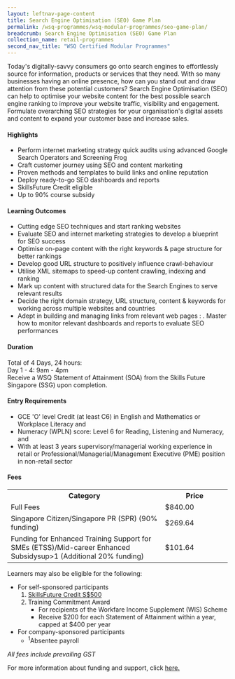 ```yaml
---
layout: leftnav-page-content
title: Search Engine Optimisation (SEO) Game Plan
permalink: /wsq-programmes/wsq-modular-programmes/seo-game-plan/
breadcrumb: Search Engine Optimisation (SEO) Game Plan
collection_name: retail-programmes
second_nav_title: "WSQ Certified Modular Programmes"
---
```


<p>Today's digitally-savvy consumers go onto search engines to effortlessly source for information, products or services that they need. 
With so many businesses having an online presence, how can you stand out and draw attention from these potential customers? Search Engine 
Optimisation (SEO) can help to optimise your website content for the best possible search engine ranking to improve your website traffic, 
visibility and engagement. Formulate overarching SEO strategies for your organisation's digital assets and content to expand your customer 
base and increase sales.</p>

<h4>Highlights</h4>
<ul>
<li>Perform internet marketing strategy quick audits using advanced Google Search Operators and Screening Frog</li>
<li>Craft customer journey using SEO and content marketing</li>
<li>Proven methods and templates to build links and online reputation</li>
<li>Deploy ready-to-go SEO dashboards and reports</li>
<li>SkillsFuture Credit eligible</li>
<li>Up to 90% course subsidy</li>
</ul>

<h4>Learning Outcomes</h4>
<ul>
<li>Cutting edge SEO techniques and start ranking websites</li>
<li>Evaluate SEO and internet marketing strategies to develop a blueprint for SEO success</li>
<li>Optimise on-page content with the right keywords & page structure for better rankings</li>
<li>Develop good URL structure to positively influence crawl-behaviour</li>
<li>Utilise XML sitemaps to speed-up content crawling, indexing and ranking</li>
<li>Mark up content with structured data for the Search Engines to serve relevant results</li>
<li>Decide the right domain strategy, URL structure, content & keywords for working across multiple websites and countries</li>
<li>Adept in building and managing links from relevant web pages : . Master how to monitor relevant dashboards and reports to evaluate SEO performances</li>
</ul>

<h4>Duration</h4>
<p>
Total of 4 Days, 24 hours:<br>
Day 1 - 4: 9am - 4pm <br>
Receive a WSQ Statement of Attainment (SOA) from the Skills Future Singapore (SSG) upon completion.<br>
</p>

<h4>Entry Requirements</h4>
<ul>
<li>GCE 'O' level Credit (at least C6) in English and Mathematics or Workplace Literacy and</li>
<li>Numeracy (WPLN) score: Level 6 for Reading, Listening and Numeracy, and</li>
<li>With at least 3 years supervisory/managerial working experience in retail or Professional/Managerial/Management Executive (PME) 
position in non-retail sector</li>
</ul>

<h4>Fees</h4>

<center>
<table style="width:100%;">
<tr>
<th style="width:70%;">Category</th>
<th style="width:30%:">Price</th>
</tr>

<tr>
<td>Full Fees</td>
<td>$840.00</td>
</tr>

<tr>
<td>Singapore Citizen/Singapore PR (SPR) (90% funding)</td>
<td>$269.64</td>
</tr>

<tr>
  <td>Funding for Enhanced Training Support for SMEs (ETSS)/Mid-career Enhanced Subsidysup>1</sup> (Additional 20% funding)</td>
<td>$101.64</td>
</tr>

</table>
</center>

<p>Learners may also be eligible for the following:</p>
<ul>
  <li>For self-sponsored participants
  <ol><li><a href="/services/consultancy/funding-and-support/skillsfuture-credit">SkillsFuture Credit S$500</a></li>
    <li>Training Commitment Award
      <ul><li>For recipients of the Workfare Income Supplement (WIS) Scheme</li>
        <li>Receive $200 for each Statement of Attainment within a year, capped at $400 per year</li>
      </ul></li></ol></li>
  <li>For company-sponsored participants
    <ul><li><sup>1</sup>Absentee payroll</li></ul>
  </li>
  </ul>

<em>All fees include prevailing GST</em>


<p>For more information about funding and support, click <a href="/services/funding-and-advisory">here.</a></p>
